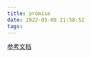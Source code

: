 ```yaml
---
title: promise
date: 2022-05-08 21:58:52
tags:
---
```


[参考文档](https://zhuanlan.zhihu.com/p/58428287)